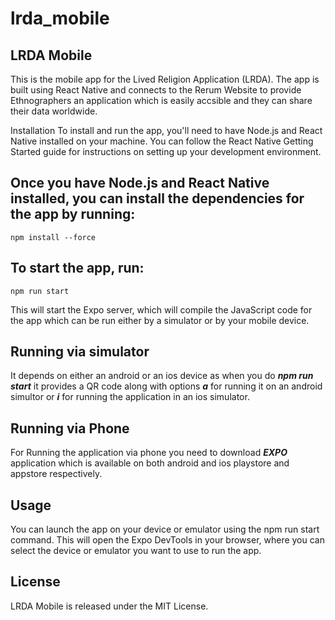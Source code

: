 
# lrda_mobile

## LRDA Mobile
This is the mobile app for the Lived Religion Application (LRDA). The app is built using React Native and connects to the Rerum Website to provide Ethnographers an application which is easily accsible and they can share their data worldwide.

Installation
To install and run the app, you'll need to have Node.js and React Native installed on your machine. You can follow the React Native Getting Started guide for instructions on setting up your development environment.

## Once you have Node.js and React Native installed, you can install the dependencies for the app by running:

```
npm install --force
```
## To start the app, run:

```
npm run start

```
This will start the Expo server, which will compile the JavaScript code for the app which can be run either by a simulator or by your mobile device.

## Running via simulator 
It depends on either an android or an ios device as when you do ***npm run start*** it provides a QR code along with options ***a*** for running it on an android simultor or ***i*** for running the application in an ios simulator.

## Running via Phone
For Running the application via phone you need to download ***EXPO*** application which is available on both android and ios playstore and appstore respectively.

## Usage
You can launch the app on your device or emulator using the npm run start command. This will open the Expo DevTools in your browser, where you can select the device or emulator you want to use to run the app.

## License
LRDA Mobile is released under the MIT License.

